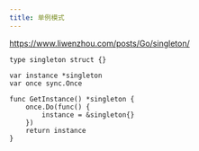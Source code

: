 ```yaml
---
title: 单例模式
---
```


https://www.liwenzhou.com/posts/Go/singleton/

```
type singleton struct {}

var instance *singleton
var once sync.Once

func GetInstance() *singleton {
    once.Do(func() {
        instance = &singleton{}
    })
    return instance
}
```

